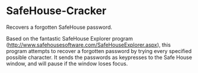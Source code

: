 # SafeHouse-Cracker
Recovers a forgotten SafeHouse password.

Based on the fantastic SafeHouse Explorer program (http://www.safehousesoftware.com/SafeHouseExplorer.aspx), this program attempts to recover a forgotten password by trying every specified possible character. It sends the passwords as keypresses to the Safe House window, and will pause if the window loses focus.

